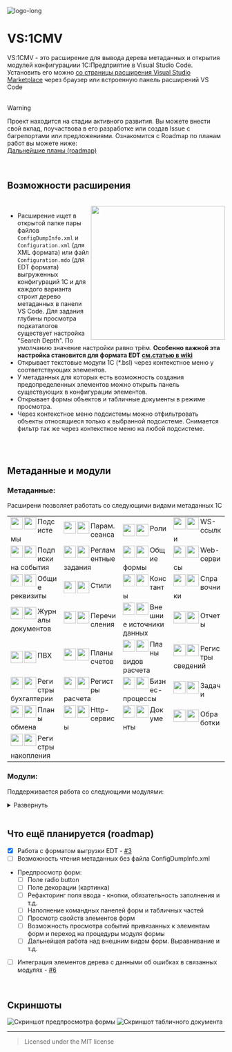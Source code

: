 ![logo-long](https://github.com/Bayselonarrend/vscode-1c-metadata-viewer/assets/105596284/31fa7640-7d7d-4b6c-8099-c11f3a1e6c75)

# VS:1CMV

VS:1CMV - это расширение для вывода дерева метаданных и открытия модулей конфигурациии 1С:Предприятие в Visual Studio Code. Установить его можно [со страницы расширения Visual Studio Marketplace](https://marketplace.visualstudio.com/items?itemName=Zerobig.vscode-1c-metadata-viewer) через браузер или встроенную панель расширений VS Code
<br><br>

> [!WARNING]  
> Проект находится на стадии активного развития. Вы можете внести свой вклад, поучаствова в его разработке или создав Issue с багрепортами или предложениями. Ознакомится с Roadmap по планам работ вы можете ниже:<br>
> [Дальнейшие планы (roadmap)](#что-ещё-планируется-roadmap)

<br>

## Возможности расширения

<br>
<img src="https://github.com/Bayselonarrend/vscode-1c-metadata-viewer/assets/105596284/1a628629-8f22-445f-aad4-a062e75fe9ba" align=right width=310>

* Расширение ищет в открытой папке пары файлов `ConfigDumpInfo.xml` и `Configuration.xml` (для XML формата) или файл `Configuration.mdo` (для EDT формата) выгруженных конфигураций 1С и для каждого варианта строит дерево метаданных в панели VS Code. Для задания глубины просмотра подкаталогов существует настройка "Search Depth". По умолчанию значение настройки равно трём. **Особенно важной эта настройка становится для формата EDT [см.статью в wiki](https://github.com/zerobig/vscode-1c-metadata-viewer/wiki/%D0%9D%D0%B5-%D0%BD%D0%B0%D1%85%D0%BE%D0%B4%D0%B8%D1%82-%D0%BF%D1%80%D0%BE%D0%B5%D0%BA%D1%82-%D0%B2-%D1%84%D0%BE%D1%80%D0%BC%D0%B0%D1%82%D0%B5-EDT)**
* Открывает текстовые модули 1С (*.bsl) через контекстное меню у соответствующих элементов.
* У метаданных для которых есть возможность создания предопределенных элементов можно открыть панель существующих в конфигурации элементов.
* Открывает формы объектов и табличные документы в режиме просмотра.
* Через контекстное меню подсистемы можно отфильтровать объекты относящиеся только к выбранной подсистеме. Снимается фильтр так же через контекстное меню на любой подсистеме.

<br><br>

## Метаданные и модули


### Метаданные:

Расширени позволяет работать со следующими видами метаданных 1С

<table>
  <tr>
    <td>
      <img src="https://raw.githubusercontent.com/Bayselonarrend/vscode-1c-metadata-viewer/main/resources/light/subsystem.svg#gh-light-mode-only" width=28 align=left>
      <img src="https://raw.githubusercontent.com/Bayselonarrend/vscode-1c-metadata-viewer/main/resources/dark/subsystem.svg#gh-dark-mode-only" width=28 align=left>
      Подсистемы
    </td>
    <td>
      <img src="https://raw.githubusercontent.com/Bayselonarrend/vscode-1c-metadata-viewer/main/resources/light/sessionParameter.svg#gh-light-mode-only" width=28 align=left>
      <img src="https://raw.githubusercontent.com/Bayselonarrend/vscode-1c-metadata-viewer/main/resources/dark/sessionParameter.svg#gh-dark-mode-only" width=28 align=left>
      Парам. сеанса
    </td>
    <td>
      <img src="https://raw.githubusercontent.com/Bayselonarrend/vscode-1c-metadata-viewer/main/resources/light/role.svg#gh-light-mode-only" width=28 align=left>
      <img src="https://raw.githubusercontent.com/Bayselonarrend/vscode-1c-metadata-viewer/main/resources/dark/role.svg#gh-dark-mode-only" width=28 align=left>
      Роли
    </td>
    <td>
      <img src="https://raw.githubusercontent.com/Bayselonarrend/vscode-1c-metadata-viewer/main/resources/light/wsLink.svg#gh-light-mode-only" width=28 align=left>
      <img src="https://raw.githubusercontent.com/Bayselonarrend/vscode-1c-metadata-viewer/main/resources/dark/wsLink.svg#gh-dark-mode-only" width=28 align=left>
      WS-ссылки
    </td>
  </tr>

  <tr>
    <td>
      <img src="https://raw.githubusercontent.com/Bayselonarrend/vscode-1c-metadata-viewer/main/resources/light/eventSubscription.svg#gh-light-mode-only" width=28 align=left>
      <img src="https://raw.githubusercontent.com/Bayselonarrend/vscode-1c-metadata-viewer/main/resources/dark/eventSubscription.svg#gh-dark-mode-only" width=28 align=left>
      Подписки на события
    </td>
    <td>
      <img src="https://raw.githubusercontent.com/Bayselonarrend/vscode-1c-metadata-viewer/main/resources/light/scheduledJob.svg#gh-light-mode-only" width=28 align=left>
      <img src="https://raw.githubusercontent.com/Bayselonarrend/vscode-1c-metadata-viewer/main/resources/dark/scheduledJob.svg#gh-dark-mode-only" width=28 align=left>
      Регламентные задания
    </td>
    <td>
      <img src="https://raw.githubusercontent.com/Bayselonarrend/vscode-1c-metadata-viewer/main/resources/light/form.svg#gh-light-mode-only" width=28 align=left>
      <img src="https://raw.githubusercontent.com/Bayselonarrend/vscode-1c-metadata-viewer/main/resources/dark/form.svg#gh-dark-mode-only" width=28 align=left>
      Общие формы
    </td>
    <td>
      <img src="https://raw.githubusercontent.com/Bayselonarrend/vscode-1c-metadata-viewer/main/resources/light/ws.svg#gh-light-mode-only" width=28 align=left>
      <img src="https://raw.githubusercontent.com/Bayselonarrend/vscode-1c-metadata-viewer/main/resources/dark/ws.svg#gh-dark-mode-only" width=28 align=left>
      Web-сервисы
    </td>

  </tr>

  <tr>
    <td>  
      <img src="https://raw.githubusercontent.com/Bayselonarrend/vscode-1c-metadata-viewer/main/resources/light/common.svg#gh-light-mode-only" width=28 align=left>
      <img src="https://raw.githubusercontent.com/Bayselonarrend/vscode-1c-metadata-viewer/main/resources/dark/common.svg#gh-dark-mode-only" width=28 align=left>
      Общие реквизиты
    </td>
    <td>
      <img src="https://raw.githubusercontent.com/Bayselonarrend/vscode-1c-metadata-viewer/main/resources/light/style.svg#gh-light-mode-only" width=28 align=left>
      <img src="https://raw.githubusercontent.com/Bayselonarrend/vscode-1c-metadata-viewer/main/resources/dark/style.svg#gh-dark-mode-only" width=28 align=left>
      Стили
    </td>
    <td>
      <img src="https://raw.githubusercontent.com/Bayselonarrend/vscode-1c-metadata-viewer/main/resources/light/constant.svg#gh-light-mode-only" width=28 align=left>
      <img src="https://raw.githubusercontent.com/Bayselonarrend/vscode-1c-metadata-viewer/main/resources/dark/constant.svg#gh-dark-mode-only" width=28 align=left>
      Константы
    </td>
    <td>
      <img src="https://raw.githubusercontent.com/Bayselonarrend/vscode-1c-metadata-viewer/main/resources/light/catalog.svg#gh-light-mode-only" width=28 align=left>
      <img src="https://raw.githubusercontent.com/Bayselonarrend/vscode-1c-metadata-viewer/main/resources/dark/catalog.svg#gh-dark-mode-only" width=28 align=left>
      Справочники
    </td>
 
  </tr>

  <tr>
    <td>
      <img src="https://raw.githubusercontent.com/Bayselonarrend/vscode-1c-metadata-viewer/main/resources/light/documentJournal.svg#gh-light-mode-only" width=28 align=left>
      <img src="https://raw.githubusercontent.com/Bayselonarrend/vscode-1c-metadata-viewer/main/resources/dark/documentJournal.svg#gh-dark-mode-only" width=28 align=left>
      Журналы документов
    </td>
    <td>
      <img src="https://raw.githubusercontent.com/Bayselonarrend/vscode-1c-metadata-viewer/main/resources/light/enum.svg#gh-light-mode-only" width=28 align=left>
      <img src="https://raw.githubusercontent.com/Bayselonarrend/vscode-1c-metadata-viewer/main/resources/dark/enum.svg#gh-dark-mode-only" width=28 align=left>
      Перечисления
    </td>
    <td>
      <img src="https://raw.githubusercontent.com/Bayselonarrend/vscode-1c-metadata-viewer/main/resources/light/externalDataSource.svg#gh-light-mode-only" width=28 align=left>
      <img src="https://raw.githubusercontent.com/Bayselonarrend/vscode-1c-metadata-viewer/main/resources/dark/externalDataSource.svg#gh-dark-mode-only" width=28 align=left>
      Внешние источники данных
    </td>  
    <td>
      <img src="https://raw.githubusercontent.com/Bayselonarrend/vscode-1c-metadata-viewer/main/resources/light/report.svg#gh-light-mode-only" width=28 align=left>
      <img src="https://raw.githubusercontent.com/Bayselonarrend/vscode-1c-metadata-viewer/main/resources/dark/report.svg#gh-dark-mode-only" width=28 align=left>
      Отчеты
    </td>
  </tr>

  <tr>
    <td>
      <img src="https://raw.githubusercontent.com/Bayselonarrend/vscode-1c-metadata-viewer/main/resources/light/chartsOfCharacteristicType.svg#gh-light-mode-only" width=28 align=left>
      <img src="https://raw.githubusercontent.com/Bayselonarrend/vscode-1c-metadata-viewer/main/resources/dark/chartsOfCharacteristicType.svg#gh-dark-mode-only" width=28 align=left>
      ПВХ
    </td>
    <td>
      <img src="https://raw.githubusercontent.com/Bayselonarrend/vscode-1c-metadata-viewer/main/resources/light/chartsOfAccount.svg#gh-light-mode-only" width=28 align=left>
      <img src="https://raw.githubusercontent.com/Bayselonarrend/vscode-1c-metadata-viewer/main/resources/dark/chartsOfAccount.svg#gh-dark-mode-only" width=28 align=left>
      Планы счетов
    </td>
    <td>
      <img src="https://raw.githubusercontent.com/Bayselonarrend/vscode-1c-metadata-viewer/main/resources/light/chartsOfCalculationType.svg#gh-light-mode-only" width=28 align=left>
      <img src="https://raw.githubusercontent.com/Bayselonarrend/vscode-1c-metadata-viewer/main/resources/dark/chartsOfCalculationType.svg#gh-dark-mode-only" width=28 align=left>
      Планы видов расчета
    </td>
    <td>
      <img src="https://raw.githubusercontent.com/Bayselonarrend/vscode-1c-metadata-viewer/main/resources/light/informationRegister.svg#gh-light-mode-only" width=28 align=left>
      <img src="https://raw.githubusercontent.com/Bayselonarrend/vscode-1c-metadata-viewer/main/resources/dark/informationRegister.svg#gh-dark-mode-only" width=28 align=left>
      Регистры сведений
    </td>

   </tr>
   <tr>
     <td>
      <img src="https://raw.githubusercontent.com/Bayselonarrend/vscode-1c-metadata-viewer/main/resources/light/accountingRegister.svg#gh-light-mode-only" width=28 align=left>
      <img src="https://raw.githubusercontent.com/Bayselonarrend/vscode-1c-metadata-viewer/main/resources/dark/accountingRegister.svg#gh-dark-mode-only" width=28 align=left>
      Регистры бухгалтерии
    </td>
    <td>
      <img src="https://raw.githubusercontent.com/Bayselonarrend/vscode-1c-metadata-viewer/main/resources/light/calculationRegister.svg#gh-light-mode-only" width=28 align=left>
      <img src="https://raw.githubusercontent.com/Bayselonarrend/vscode-1c-metadata-viewer/main/resources/dark/calculationRegister.svg#gh-dark-mode-only" width=28 align=left>
      Регистры расчета
    </td>
    <td>
      <img src="https://raw.githubusercontent.com/Bayselonarrend/vscode-1c-metadata-viewer/main/resources/light/businessProcess.svg#gh-light-mode-only" width=28 align=left>
      <img src="https://raw.githubusercontent.com/Bayselonarrend/vscode-1c-metadata-viewer/main/resources/dark/businessProcess.svg#gh-dark-mode-only" width=28 align=left>
      Бизнес-процессы
    </td>
    <td>
      <img src="https://raw.githubusercontent.com/Bayselonarrend/vscode-1c-metadata-viewer/main/resources/light/task.svg#gh-light-mode-only" width=28 align=left>
      <img src="https://raw.githubusercontent.com/Bayselonarrend/vscode-1c-metadata-viewer/main/resources/dark/task.svg#gh-dark-mode-only" width=28 align=left>
      Задачи
    </td>
   </tr>
   <tr>
     <td>
      <img src="https://raw.githubusercontent.com/Bayselonarrend/vscode-1c-metadata-viewer/main/resources/light/exchangePlan.svg#gh-light-mode-only" width=28 align=left>
      <img src="https://raw.githubusercontent.com/Bayselonarrend/vscode-1c-metadata-viewer/main/resources/dark/exchangePlan.svg#gh-dark-mode-only" width=28 align=left>
      Планы обмена
    </td>
    <td>
      <img src="https://raw.githubusercontent.com/Bayselonarrend/vscode-1c-metadata-viewer/main/resources/light/http.svg#gh-light-mode-only" width=28 align=left>
      <img src="https://raw.githubusercontent.com/Bayselonarrend/vscode-1c-metadata-viewer/main/resources/dark/http.svg#gh-dark-mode-only" width=28 align=left>
      Http-сервисы
    </td>
    <td>
      <img src="https://raw.githubusercontent.com/Bayselonarrend/vscode-1c-metadata-viewer/main/resources/light/document.svg#gh-light-mode-only" width=28 align=left>
      <img src="https://raw.githubusercontent.com/Bayselonarrend/vscode-1c-metadata-viewer/main/resources/dark/document.svg#gh-dark-mode-only" width=28 align=left>
      Документы
    </td> 
    <td>
      <img src="https://raw.githubusercontent.com/Bayselonarrend/vscode-1c-metadata-viewer/main/resources/light/dataProcessor.svg#gh-light-mode-only" width=28 align=left>
      <img src="https://raw.githubusercontent.com/Bayselonarrend/vscode-1c-metadata-viewer/main/resources/dark/dataProcessor.svg#gh-dark-mode-only" width=28 align=left>
      Обработки
    </td>
   </tr>
   <tr>
    <td>
      <img src="https://raw.githubusercontent.com/Bayselonarrend/vscode-1c-metadata-viewer/main/resources/light/accumulationRegister.svg#gh-light-mode-only" width=28 align=left>
      <img src="https://raw.githubusercontent.com/Bayselonarrend/vscode-1c-metadata-viewer/main/resources/dark/accumulationRegister.svg#gh-dark-mode-only" width=28 align=left>
      Регистры накопления
    </td>
   </tr>
</table>


### Модули:

Поддерживается работа со следующими модулями:

<details>
  <summary>Развернуть</summary>
  <br>

  * Модуль приложения
  * Модуль сеанса
  * Общий модуль
  * Модуль объекта
  * Модуль менеджера
  * Модуль формы
  * Модуль команды
  * Модуль записи
  * Модуль менеджера значения (для констант)

</details>

<br>

## Что ещё планируется (roadmap)

- [x] Работа с форматом выгрузки EDT - [#3](https://github.com/zerobig/vscode-1c-metadata-viewer/issues/3)
- [ ] Возможность чтения метаданных без файла ConfigDumpInfo.xml
- Предпросмотр форм:
  - [ ] Поле radio button
  - [ ] Поле декорации (картинка)
  - [ ] Рефакторинг поля ввода - кнопки, обязательность заполнения и т.д.
  - [ ] Наполнение командных панелей форм и табличных частей
  - [ ] Просмотр свойств элементов форм
  - [ ] Возможность просмотра событий привязанных к элементам форм и переход на процедуры модуля формы
  - [ ] Дальнейшая работа над внешним видом форм. Выравнивание и т.д.
- [ ] Интеграция элементов дерева с данными об ошибках в связанных модулях - [#6](https://github.com/zerobig/vscode-1c-metadata-viewer/issues/6)

<br>

## Скриншоты


![Скриншот предпросмотра формы](/resources/screenshot_2.png)
![Скриншот табличного документа](/resources/screenshot_1.png)

<hr>

> Licensed under the MIT license
